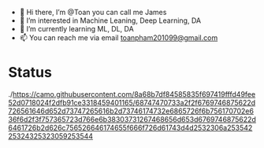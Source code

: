 - 👋 Hi there, I’m @Toan you can call me James  
- 👀 I’m interested in Machine Leaning, Deep Learning, DA 
- 🌱 I’m currently learning ML, DL, DA 
- 📫 You can reach me via email toanpham201099@gmail.com 
# Status 
./https://camo.githubusercontent.com/8a68b7df84585835f697419fffd49fee52d0718024f2dfb91ce3318459401165/68747470733a2f2f6769746875622d726561646d652d73747265616b2d73746174732e6865726f6b756170702e636f6d2f3f757365723d766e6b38303731267468656d653d6769746875622d6461726b2d626c756526646174655f666f726d61743d4d2532306a25354225324325323059253544

